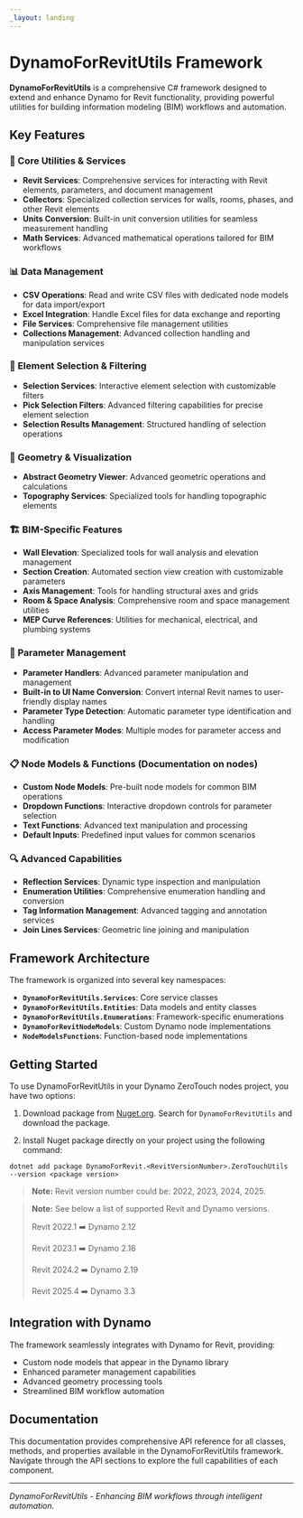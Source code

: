 ```yaml
---
_layout: landing
---
```


# DynamoForRevitUtils Framework

**DynamoForRevitUtils** is a comprehensive C# framework designed to extend and enhance Dynamo for Revit functionality, 
providing powerful utilities for building information modeling (BIM) workflows and automation.

## Key Features

### 🔧 Core Utilities & Services
- **Revit Services**: Comprehensive services for interacting with Revit elements, parameters, and document management
- **Collectors**: Specialized collection services for walls, rooms, phases, and other Revit elements
- **Units Conversion**: Built-in unit conversion utilities for seamless measurement handling
- **Math Services**: Advanced mathematical operations tailored for BIM workflows

### 📊 Data Management
- **CSV Operations**: Read and write CSV files with dedicated node models for data import/export
- **Excel Integration**: Handle Excel files for data exchange and reporting
- **File Services**: Comprehensive file management utilities
- **Collections Management**: Advanced collection handling and manipulation services

### 🎯 Element Selection & Filtering
- **Selection Services**: Interactive element selection with customizable filters
- **Pick Selection Filters**: Advanced filtering capabilities for precise element selection
- **Selection Results Management**: Structured handling of selection operations

### 📐 Geometry & Visualization
- **Abstract Geometry Viewer**: Advanced geometric operations and calculations
- **Topography Services**: Specialized tools for handling topographic elements

### 🏗️ BIM-Specific Features
- **Wall Elevation**: Specialized tools for wall analysis and elevation management
- **Section Creation**: Automated section view creation with customizable parameters
- **Axis Management**: Tools for handling structural axes and grids
- **Room & Space Analysis**: Comprehensive room and space management utilities
- **MEP Curve References**: Utilities for mechanical, electrical, and plumbing systems

### 🔄 Parameter Management
- **Parameter Handlers**: Advanced parameter manipulation and management
- **Built-in to UI Name Conversion**: Convert internal Revit names to user-friendly display names
- **Parameter Type Detection**: Automatic parameter type identification and handling
- **Access Parameter Modes**: Multiple modes for parameter access and modification

### 📋 Node Models & Functions (Documentation on nodes)
- **Custom Node Models**: Pre-built node models for common BIM operations
- **Dropdown Functions**: Interactive dropdown controls for parameter selection
- **Text Functions**: Advanced text manipulation and processing
- **Default Inputs**: Predefined input values for common scenarios

### 🔍 Advanced Capabilities
- **Reflection Services**: Dynamic type inspection and manipulation
- **Enumeration Utilities**: Comprehensive enumeration handling and conversion
- **Tag Information Management**: Advanced tagging and annotation services
- **Join Lines Services**: Geometric line joining and manipulation

## Framework Architecture

The framework is organized into several key namespaces:

- **`DynamoForRevitUtils.Services`**: Core service classes
- **`DynamoForRevitUtils.Entities`**: Data models and entity classes
- **`DynamoForRevitUtils.Enumerations`**: Framework-specific enumerations
- **`DynamoForRevitNodeModels`**: Custom Dynamo node implementations
- **`NodeModelsFunctions`**: Function-based node implementations

## Getting Started

To use DynamoForRevitUtils in your Dynamo ZeroTouch nodes project, you have two options:

1. Download package from [Nuget.org](https://www.nuget.org/). Search for `DynamoForRevitUtils` and download the package.


2. Install Nuget package directly on your project using the following command:

```text
dotnet add package DynamoForRevit.<RevitVersionNumber>.ZeroTouchUtils --version <package version>
```

> **Note:** Revit version number could be: 2022, 2023, 2024, 2025.


> **Note:** See below a list of supported Revit and Dynamo versions.
> 
> Revit 2022.1 ➡️ Dynamo 2.12
> 
> Revit 2023.1 ➡️ Dynamo 2.16
> 
> Revit 2024.2 ➡️ Dynamo 2.19
> 
> Revit 2025.4 ➡️ Dynamo 3.3

## Integration with Dynamo

The framework seamlessly integrates with Dynamo for Revit, providing:

- Custom node models that appear in the Dynamo library
- Enhanced parameter management capabilities
- Advanced geometry processing tools
- Streamlined BIM workflow automation

## Documentation

This documentation provides comprehensive API reference for all classes, methods, and properties available in 
the DynamoForRevitUtils framework. Navigate through the API sections to explore the full capabilities of each component.

---

*DynamoForRevitUtils - Enhancing BIM workflows through intelligent automation.*